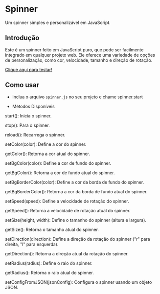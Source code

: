 # Spinner

Um spinner simples e personalizável em JavaScript.

## Introdução

Este é um spinner feito em JavaScript puro, que pode ser facilmente integrado em qualquer projeto web. Ele oferece uma variedade de opções de personalização, como cor, velocidade, tamanho e direção de rotação.

<a href="https://vinicius-rodriguess.github.io/dynamic-spinner/">Clique aqui para testar!</a>

## Como usar

- Inclua o arquivo `spinner.js` no seu projeto e chame spinner.start

- Métodos Disponíveis

start(): Inicia o spinner.

stop(): Para o spinner.

reload(): Recarrega o spinner.

setColor(color): Define a cor do spinner.

getColor(): Retorna a cor atual do spinner.

setBgColor(color): Define a cor de fundo do spinner.

getBgColor(): Retorna a cor de fundo atual do spinner.

setBgBorderColor(color): Define a cor da borda de fundo do spinner.

getBgBorderColor(): Retorna a cor da borda de fundo atual do spinner.

setSpeed(speed): Define a velocidade de rotação do spinner.

getSpeed(): Retorna a velocidade de rotação atual do spinner.

setSize(height, width): Define o tamanho do spinner (altura e largura).

getSize(): Retorna o tamanho atual do spinner.

setDirection(direction): Define a direção da rotação do spinner ("r" para direita, "l" para esquerda).

getDirection(): Retorna a direção atual da rotação do spinner.

setRadius(radius): Define o raio do spinner.

getRadius(): Retorna o raio atual do spinner.

setConfigFromJSON(jsonConfig): Configura o spinner usando um objeto JSON.
